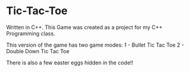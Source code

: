 # Tic-Tac-Toe
Written in C++. This Game was created as a project for my C++ Programming class. 

This version of the game has two game modes:
1 - Bullet Tic Tac Toe
2 - Double Down Tic Tac Toe

There is also a few easter eggs hidden in the code!!

